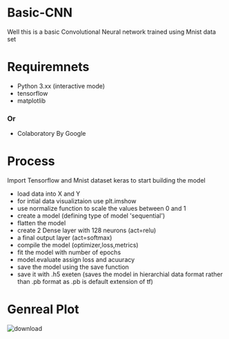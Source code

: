 # Basic-CNN
Well this is a basic Convolutional Neural network trained using Mnist data set 
# Requiremnets
* Python 3.xx (interactive mode)
* tensorflow  
* matplotlib
### Or
* Colaboratory By Google

# Process
 Import Tensorflow and Mnist dataset keras to start building the model
* load data into X and Y
* for intial data visualiztaion use plt.imshow
* use normalize function to scale the values between 0 and 1
* create a model (defining type of model 'sequential')
* flatten the model
* create 2 Dense layer with 128 neurons (act=relu)
* a final output layer (act=softmax)
* compile the model (optimizer,loss,metrics)
* fit the model with number of epochs
* model.evaluate assign loss and acuuracy
* save the model using the save function
* save it with .h5 exeten (saves the model in hierarchial data format rather than .pb format as .pb is default extension of tf)

# Genreal Plot
![download](https://github.com/zephyrezero/Basic-CNN/assets/147026858/b4583e52-396c-4f56-bc8c-bb11c1406cc5)


